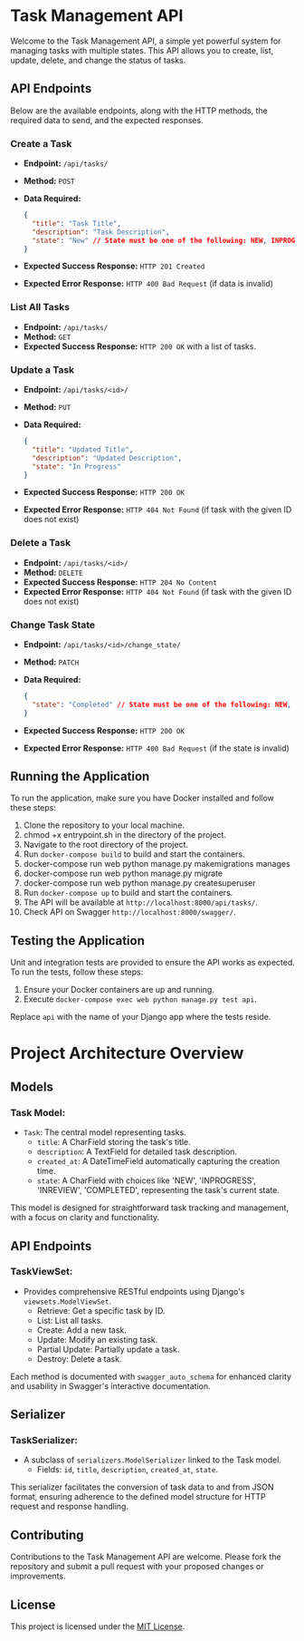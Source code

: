 # Task Management API

Welcome to the Task Management API, a simple yet powerful system for managing tasks with multiple states. This API
allows you to create, list, update, delete, and change the status of tasks.

## API Endpoints

Below are the available endpoints, along with the HTTP methods, the required data to send, and the expected responses.

### Create a Task

- **Endpoint:** `/api/tasks/`
- **Method:** `POST`
- **Data Required:**

  ```json
  {
    "title": "Task Title",
    "description": "Task Description",
    "state": "New" // State must be one of the following: NEW, INPROGRESS, INREVIEW, COMPLETED
  }
  ```

- **Expected Success Response:** `HTTP 201 Created`
- **Expected Error Response:** `HTTP 400 Bad Request` (if data is invalid)

### List All Tasks

- **Endpoint:** `/api/tasks/`
- **Method:** `GET`
- **Expected Success Response:** `HTTP 200 OK` with a list of tasks.

### Update a Task

- **Endpoint:** `/api/tasks/<id>/`
- **Method:** `PUT`
- **Data Required:**

  ```json
  {
    "title": "Updated Title",
    "description": "Updated Description",
    "state": "In Progress"
  }
  ```

- **Expected Success Response:** `HTTP 200 OK`
- **Expected Error Response:** `HTTP 404 Not Found` (if task with the given ID does not exist)

### Delete a Task

- **Endpoint:** `/api/tasks/<id>/`
- **Method:** `DELETE`
- **Expected Success Response:** `HTTP 204 No Content`
- **Expected Error Response:** `HTTP 404 Not Found` (if task with the given ID does not exist)

### Change Task State

- **Endpoint:** `/api/tasks/<id>/change_state/`
- **Method:** `PATCH`
- **Data Required:**

  ```json
  {
    "state": "Completed" // State must be one of the following: NEW, INPROGRESS, INREVIEW, COMPLETED
  }
  ```

- **Expected Success Response:** `HTTP 200 OK`
- **Expected Error Response:** `HTTP 400 Bad Request` (if the state is invalid)

## Running the Application

To run the application, make sure you have Docker installed and follow these steps:

1. Clone the repository to your local machine.
2. chmod +x entrypoint.sh in the directory of the project.
2. Navigate to the root directory of the project.
3. Run `docker-compose build` to build and start the containers.
3. docker-compose run web python manage.py makemigrations manages
4. docker-compose run web python manage.py migrate
4. docker-compose run web python manage.py createsuperuser
3. Run `docker-compose up` to build and start the containers.
4. The API will be available at `http://localhost:8000/api/tasks/`.
4. Check API on Swagger `http://localhost:8000/swagger/`.

## Testing the Application

Unit and integration tests are provided to ensure the API works as expected. To run the tests, follow these steps:

1. Ensure your Docker containers are up and running.
2. Execute `docker-compose exec web python manage.py test api`.

Replace `api` with the name of your Django app where the tests reside.

# Project Architecture Overview

## Models

### Task Model:

- `Task`: The central model representing tasks.
    - `title`: A CharField storing the task's title.
    - `description`: A TextField for detailed task description.
    - `created_at`: A DateTimeField automatically capturing the creation time.
    - `state`: A CharField with choices like 'NEW', 'INPROGRESS', 'INREVIEW', 'COMPLETED', representing the task's
      current state.

This model is designed for straightforward task tracking and management, with a focus on clarity and functionality.

## API Endpoints

### TaskViewSet:

- Provides comprehensive RESTful endpoints using Django's `viewsets.ModelViewSet`.
    - Retrieve: Get a specific task by ID.
    - List: List all tasks.
    - Create: Add a new task.
    - Update: Modify an existing task.
    - Partial Update: Partially update a task.
    - Destroy: Delete a task.

Each method is documented with `swagger_auto_schema` for enhanced clarity and usability in Swagger's interactive
documentation.

## Serializer

### TaskSerializer:

- A subclass of `serializers.ModelSerializer` linked to the Task model.
    - Fields: `id`, `title`, `description`, `created_at`, `state`.

This serializer facilitates the conversion of task data to and from JSON format, ensuring adherence to the defined model
structure for HTTP request and response handling.

## Contributing

Contributions to the Task Management API are welcome. Please fork the repository and submit a pull request with your
proposed changes or improvements.

## License

This project is licensed under the [MIT License](LICENSE.md).
